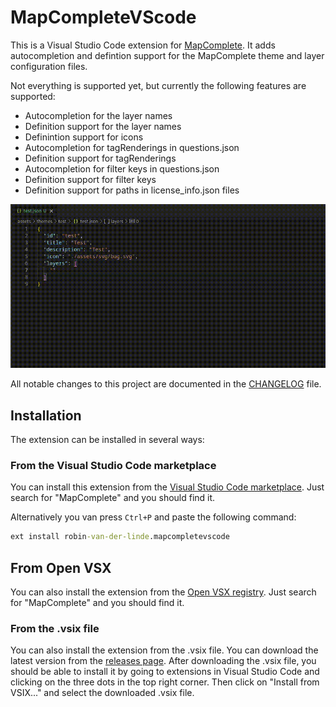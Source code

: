 # MapCompleteVScode

This is a Visual Studio Code extension for [MapComplete](https://github.com/pietervdvn/MapComplete). It adds autocompletion and defintion support for the MapComplete theme and layer configuration files.

Not everything is supported yet, but currently the following features are supported:

- Autocompletion for the layer names
- Definition support for the layer names
- Definintion support for icons
- Autocompletion for tagRenderings in questions.json
- Definition support for tagRenderings
- Autocompletion for filter keys in questions.json
- Definition support for filter keys
- Definition support for paths in license_info.json files

![Demo showing autcomplete for layers and icon definition](images/demo.gif)

All notable changes to this project are documented in the [CHANGELOG](CHANGELOG.md) file.

## Installation

The extension can be installed in several ways:

### From the Visual Studio Code marketplace

You can install this extension from the [Visual Studio Code marketplace](https://marketplace.visualstudio.com/items?itemName=robin-van-der-linde.mapcompletevscode). Just search for "MapComplete" and you should find it.

Alternatively you van press `Ctrl+P` and paste the following command:

```cmd
ext install robin-van-der-linde.mapcompletevscode
```

## From Open VSX

You can also install the extension from the [Open VSX registry](https://open-vsx.org/extension/robin-van-der-linde/mapcompletevscode). Just search for "MapComplete" and you should find it.

### From the .vsix file

You can also install the extension from the .vsix file. You can download the latest version from the [releases page](https://github.com/RobinLinde/MapCompleteVScode/releases). After downloading the .vsix file, you should be able to install it by going to extensions in Visual Studio Code and clicking on the three dots in the top right corner. Then click on "Install from VSIX..." and select the downloaded .vsix file.

